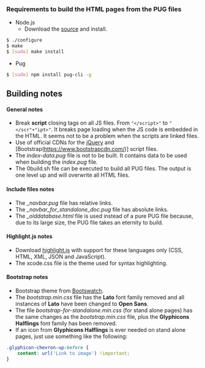 ### Requirements to build the HTML pages from the PUG files

- Node.js
    - Download the [source](https://nodejs.org/download/) and install.
```bash
$ ./configure
$ make
$ [sudo] make install
```

- Pug
```bash
$ [sudo] npm install pug-cli -g
```


## Building notes

#### General notes

- Break **script** closing tags on all JS files. From `"</script>"` to `"</scr"+"ipt>"`. It breaks page loading when the JS code is embedded in the HTML. It seems not to be a problem when the scripts are linked files.
- Use of official CDNs for the [jQuery](https://code.jquery.com/) and [Bootstrap(https://www.bootstrapcdn.com/)] script files.
- The *index-data.pug* file is not to be built. It contains data to be used when building the *index.pug* file.
- The 0build.sh file can be executed to build all PUG files. The output is one level up and will overwrite all HTML files.

#### Include files notes

- The *_navbar.pug* file has relative links.
- The *_navbar_for_standalone_doc.pug* file has absolute links.
- The *_olddatabase.html* file is used instead of a pure PUG file because, due to its large size, the PUG file takes an eternity to build.


#### Highlight.js notes

- Download [highlight.js](https://highlightjs.org/download/) with support for these languages only (CSS, HTML, XML, JSON and JavaScript).
- The xcode.css file is the theme used for syntax highlighting.


#### Bootstrap notes

- Bootstrap theme from [Bootswatch](http://bootswatch.com/flatly/).
- The *bootstrap.min.css* file has the **Lato** font family removed and all instances of **Lato** have been changed to **Open Sans**.
- The file *bootstrap-for-standalone.min.css* (for stand alone pages) has the same changes as the *bootstrap.min.css* file, plus the **Glyphicons Halflings** font family has been removed.
- If an icon from **Glyphicons Halflings** is ever needed on stand alone pages, just use something like the following:
```css
.glyphicon-chevron-up:before {
    content: url('Link to image') !important;
}
```